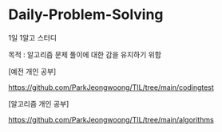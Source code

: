 # Daily-Problem-Solving

1일 1알고 스터디

목적 : 알고리즘 문제 풀이에 대한 감을 유지하기 위함



[예전 개인 공부]

https://github.com/ParkJeongwoong/TIL/tree/main/codingtest



[알고리즘 개인 공부]

https://github.com/ParkJeongwoong/TIL/tree/main/algorithms

